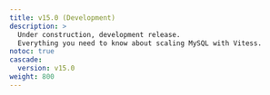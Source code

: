 ```yaml
---
title: v15.0 (Development)
description: > 
  Under construction, development release.
  Everything you need to know about scaling MySQL with Vitess.
notoc: true
cascade:
  version: v15.0
weight: 800
---
```



